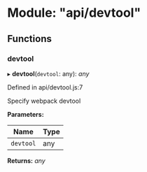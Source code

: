 # Module: "api/devtool"

## Functions

###  devtool

▸ **devtool**(`devtool`: any): *any*

Defined in api/devtool.js:7

Specify webpack devtool

**Parameters:**

Name | Type |
------ | ------ |
`devtool` | any |

**Returns:** *any*
